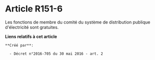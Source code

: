 # Article R151-6

Les fonctions de membre du comité du système de distribution publique d'électricité sont gratuites.

**Liens relatifs à cet article**

	**Créé par**:

	  - Décret n°2016-705 du 30 mai 2016 - art. 2
